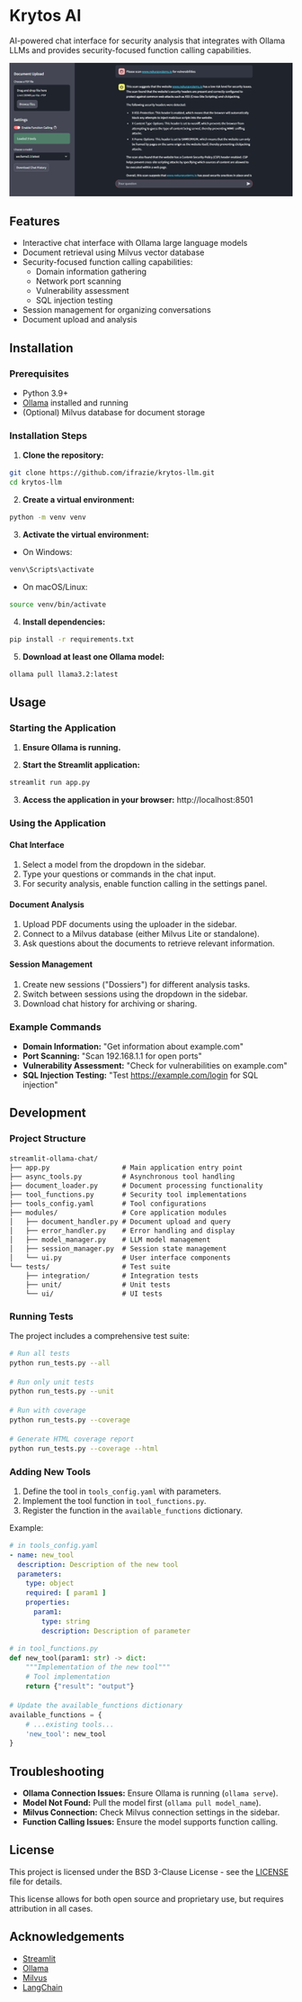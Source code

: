 # Krytos AI

AI-powered chat interface for security analysis that integrates with Ollama LLMs and provides security-focused function calling capabilities.

![Krytos AI](images/Screenshot%202025-03-15%20003037.png)

## Features

- Interactive chat interface with Ollama large language models
- Document retrieval using Milvus vector database
- Security-focused function calling capabilities:
  - Domain information gathering
  - Network port scanning
  - Vulnerability assessment
  - SQL injection testing
- Session management for organizing conversations
- Document upload and analysis

## Installation

### Prerequisites

- Python 3.9+ 
- [Ollama](https://github.com/ollama/ollama) installed and running
- (Optional) Milvus database for document storage

### Installation Steps

1. **Clone the repository:**

```bash
git clone https://github.com/ifrazie/krytos-llm.git
cd krytos-llm
```

2. **Create a virtual environment:**

```bash
python -m venv venv
```

3. **Activate the virtual environment:**

- On Windows:

```bash
venv\Scripts\activate
```

- On macOS/Linux:

```bash
source venv/bin/activate
```

4. **Install dependencies:**

```bash
pip install -r requirements.txt
```

5. **Download at least one Ollama model:**

```bash
ollama pull llama3.2:latest
```

## Usage

### Starting the Application

1. **Ensure Ollama is running.**

2. **Start the Streamlit application:**

```bash
streamlit run app.py
```

3. **Access the application in your browser:** http://localhost:8501

### Using the Application

#### Chat Interface

1. Select a model from the dropdown in the sidebar.
2. Type your questions or commands in the chat input.
3. For security analysis, enable function calling in the settings panel.

#### Document Analysis

1. Upload PDF documents using the uploader in the sidebar.
2. Connect to a Milvus database (either Milvus Lite or standalone).
3. Ask questions about the documents to retrieve relevant information.

#### Session Management

1. Create new sessions ("Dossiers") for different analysis tasks.
2. Switch between sessions using the dropdown in the sidebar.
3. Download chat history for archiving or sharing.

### Example Commands

- **Domain Information:** "Get information about example.com"
- **Port Scanning:** "Scan 192.168.1.1 for open ports"
- **Vulnerability Assessment:** "Check for vulnerabilities on example.com"
- **SQL Injection Testing:** "Test https://example.com/login for SQL injection"

## Development

### Project Structure

```
streamlit-ollama-chat/
├── app.py                  # Main application entry point
├── async_tools.py          # Asynchronous tool handling
├── document_loader.py      # Document processing functionality
├── tool_functions.py       # Security tool implementations
├── tools_config.yaml       # Tool configurations
├── modules/                # Core application modules
│   ├── document_handler.py # Document upload and query
│   ├── error_handler.py    # Error handling and display
│   ├── model_manager.py    # LLM model management
│   ├── session_manager.py  # Session state management
│   └── ui.py               # User interface components
└── tests/                  # Test suite
    ├── integration/        # Integration tests
    ├── unit/               # Unit tests
    └── ui/                 # UI tests
```

### Running Tests

The project includes a comprehensive test suite:

```bash
# Run all tests
python run_tests.py --all

# Run only unit tests
python run_tests.py --unit

# Run with coverage
python run_tests.py --coverage

# Generate HTML coverage report
python run_tests.py --coverage --html
```

### Adding New Tools

1. Define the tool in `tools_config.yaml` with parameters.
2. Implement the tool function in `tool_functions.py`.
3. Register the function in the `available_functions` dictionary.

Example:

```yaml
# in tools_config.yaml
- name: new_tool
  description: Description of the new tool
  parameters:
    type: object
    required: [ param1 ]
    properties:
      param1:
        type: string
        description: Description of parameter
```

```python
# in tool_functions.py
def new_tool(param1: str) -> dict:
    """Implementation of the new tool"""
    # Tool implementation
    return {"result": "output"}

# Update the available_functions dictionary
available_functions = {
    # ...existing tools...
    'new_tool': new_tool
}
```

## Troubleshooting

- **Ollama Connection Issues:** Ensure Ollama is running (`ollama serve`).
- **Model Not Found:** Pull the model first (`ollama pull model_name`).
- **Milvus Connection:** Check Milvus connection settings in the sidebar.
- **Function Calling Issues:** Ensure the model supports function calling.

## License

This project is licensed under the BSD 3-Clause License - see the [LICENSE](LICENSE) file for details.

This license allows for both open source and proprietary use, but requires attribution in all cases.

## Acknowledgements

- [Streamlit](https://streamlit.io/)
- [Ollama](https://ollama.ai/)
- [Milvus](https://milvus.io/)
- [LangChain](https://www.langchain.com/)